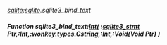 _[sqlite](../../modules/sqlite/sqlite-module.md):[sqlite](../../modules/sqlite/sqlite-module.md).sqlite3\_bind\_text_
##### Function sqlite3\_bind\_text:[Int](../../modules/wonkey/wonkey-types-int.md)( :[sqlite3_stmt](../../modules/sqlite/sqlite-sqlite3_stmt.md) Ptr,:[Int](../../modules/wonkey/wonkey-types-int.md),:[wonkey.types.Cstring](../../modules/wonkey/wonkey-types-cstring.md),:[Int](../../modules/wonkey/wonkey-types-int.md),:Void(Void Ptr) )
